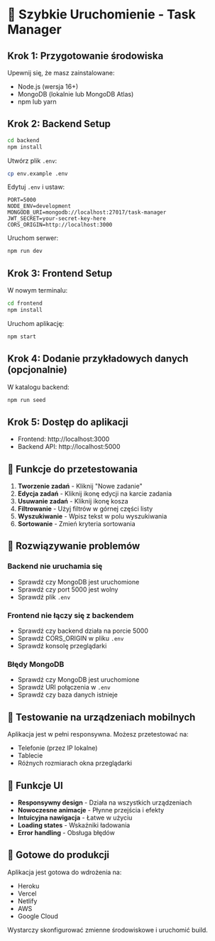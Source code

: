 # 🚀 Szybkie Uruchomienie - Task Manager

## Krok 1: Przygotowanie środowiska

Upewnij się, że masz zainstalowane:
- Node.js (wersja 16+)
- MongoDB (lokalnie lub MongoDB Atlas)
- npm lub yarn

## Krok 2: Backend Setup

```bash
cd backend
npm install
```

Utwórz plik `.env`:
```bash
cp env.example .env
```

Edytuj `.env` i ustaw:
```env
PORT=5000
NODE_ENV=development
MONGODB_URI=mongodb://localhost:27017/task-manager
JWT_SECRET=your-secret-key-here
CORS_ORIGIN=http://localhost:3000
```

Uruchom serwer:
```bash
npm run dev
```

## Krok 3: Frontend Setup

W nowym terminalu:
```bash
cd frontend
npm install
```

Uruchom aplikację:
```bash
npm start
```

## Krok 4: Dodanie przykładowych danych (opcjonalnie)

W katalogu backend:
```bash
npm run seed
```

## Krok 5: Dostęp do aplikacji

- Frontend: http://localhost:3000
- Backend API: http://localhost:5000

## 🎯 Funkcje do przetestowania

1. **Tworzenie zadań** - Kliknij "Nowe zadanie"
2. **Edycja zadań** - Kliknij ikonę edycji na karcie zadania
3. **Usuwanie zadań** - Kliknij ikonę kosza
4. **Filtrowanie** - Użyj filtrów w górnej części listy
5. **Wyszukiwanie** - Wpisz tekst w polu wyszukiwania
6. **Sortowanie** - Zmień kryteria sortowania

## 🔧 Rozwiązywanie problemów

### Backend nie uruchamia się
- Sprawdź czy MongoDB jest uruchomione
- Sprawdź czy port 5000 jest wolny
- Sprawdź plik `.env`

### Frontend nie łączy się z backendem
- Sprawdź czy backend działa na porcie 5000
- Sprawdź CORS_ORIGIN w pliku `.env`
- Sprawdź konsolę przeglądarki

### Błędy MongoDB
- Sprawdź czy MongoDB jest uruchomione
- Sprawdź URI połączenia w `.env`
- Sprawdź czy baza danych istnieje

## 📱 Testowanie na urządzeniach mobilnych

Aplikacja jest w pełni responsywna. Możesz przetestować na:
- Telefonie (przez IP lokalne)
- Tablecie
- Różnych rozmiarach okna przeglądarki

## 🎨 Funkcje UI

- **Responsywny design** - Działa na wszystkich urządzeniach
- **Nowoczesne animacje** - Płynne przejścia i efekty
- **Intuicyjna nawigacja** - Łatwe w użyciu
- **Loading states** - Wskaźniki ładowania
- **Error handling** - Obsługa błędów

## 🚀 Gotowe do produkcji

Aplikacja jest gotowa do wdrożenia na:
- Heroku
- Vercel
- Netlify
- AWS
- Google Cloud

Wystarczy skonfigurować zmienne środowiskowe i uruchomić build.












